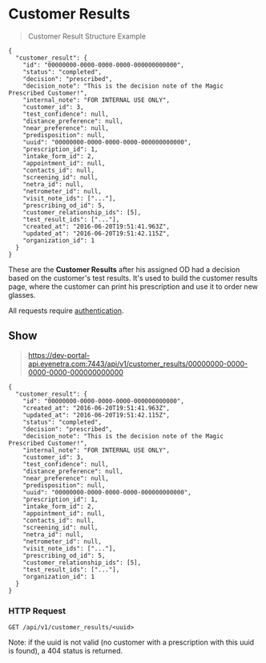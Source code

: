 # Customer Results

> Customer Result Structure Example

````
{
  "customer_result": {
    "id": "00000000-0000-0000-0000-000000000000",
    "status": "completed",
    "decision": "prescribed",
    "decision_note": "This is the decision note of the Magic Prescribed Customer!",
    "internal_note": "FOR INTERNAL USE ONLY",
    "customer_id": 3,
    "test_confidence": null,
    "distance_preference": null,
    "near_preference": null,
    "predisposition": null,
    "uuid": "00000000-0000-0000-0000-000000000000",
    "prescription_id": 1,
    "intake_form_id": 2,
    "appointment_id": null,
    "contacts_id": null,
    "screening_id": null,
    "netra_id": null,
    "netrometer_id": null,
    "visit_note_ids": ["..."],
    "prescribing_od_id": 5,
    "customer_relationship_ids": [5],
    "test_result_ids": ["..."],
    "created_at": "2016-06-20T19:51:41.963Z",
    "updated_at": "2016-06-20T19:51:42.115Z",
    "organization_id": 1
  }
}
````

These are the **Customer Results** after his assigned OD had a decision based on the customer's test results. It's used to build the customer results page, where the customer can print his prescription and use it to order new glasses.

<aside class="warn">
All requests require <a href="#basic-authentication">authentication</a>.
</aside>

## Show

> https://dev-portal-api.eyenetra.com:7443/api/v1/customer_results/00000000-0000-0000-0000-000000000000

````
{
  "customer_result": {
    "id": "00000000-0000-0000-0000-000000000000",
    "created_at": "2016-06-20T19:51:41.963Z",
    "updated_at": "2016-06-20T19:51:42.115Z",
    "status": "completed",
    "decision": "prescribed",
    "decision_note": "This is the decision note of the Magic Prescribed Customer!",
    "internal_note": "FOR INTERNAL USE ONLY",
    "customer_id": 3,
    "test_confidence": null,
    "distance_preference": null,
    "near_preference": null,
    "predisposition": null,
    "uuid": "00000000-0000-0000-0000-000000000000",
    "prescription_id": 1,
    "intake_form_id": 2,
    "appointment_id": null,
    "contacts_id": null,
    "screening_id": null,
    "netra_id": null,
    "netrometer_id": null,
    "visit_note_ids": ["..."],
    "prescribing_od_id": 5,
    "customer_relationship_ids": [5],
    "test_result_ids": ["..."],
    "organization_id": 1
  }
}
````

### HTTP Request

`GET /api/v1/customer_results/<uuid>`

Note: if the uuid is not valid (no customer with a prescription with this uuid is found), a 404 status is returned.
